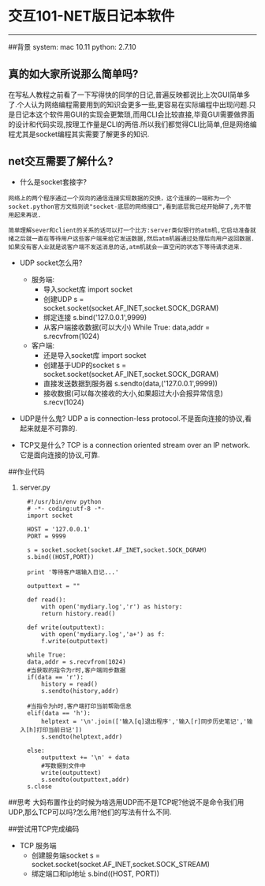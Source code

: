 # 交互101-NET版日记本软件
--------------

##背景
    system: mac 10.11
    python: 2.7.10
    

## 真的如大家所说那么简单吗?
在写私人教程之前看了一下写得快的同学的日记,普遍反映都说比上次GUI简单多了.个人认为网络编程需要用到的知识会更多一些,更容易在实际编程中出现问题.只是日记本这个软件用GUI的实现会更繁琐,而用CLI会比较直接,毕竟GUI需要做界面的设计和代码实现,按理工作量是CLI的两倍.所以我们都觉得CLI比简单,但是网络编程尤其是socket编程其实需要了解更多的知识.

## net交互需要了解什么?
   * 什么是socket套接字?

    网络上的两个程序通过一个双向的通信连接实现数据的交换，这个连接的一端称为一个socket.python官方文档则说"socket-底层的网络接口",看到底层我已经开始醉了,先不管用起来再说.
    
    简单理解sever和client的关系的话可以打一个比方:server类似银行的atm机,它启动准备就绪之后就一直在等待用户这些客户端来给它发送数据,然后atm机器通过处理后向用户返回数据.如果没有客人业就是说客户端不发送消息的话,atm机就会一直空闲的状态下等待请求进来.
   
* UDP socket怎么用?
     * 服务端:
        * 导入socket库
                import socket
        * 创建UDP
                s = socket.socket(socket.AF_INET,socket.SOCK_DGRAM)
        * 绑定连接
                s.bind('127.0.0.1',9999)
        * 从客户端接收数据(可以大小)
                While True:
                    data,addr = s.recvfrom(1024)
     * 客户端:
        * 还是导入socket库
                import socket
        * 创建基于UDP的socket
                s = socket.socket(socket.AF_INET,socket.SOCK_DGRAM)
        * 直接发送数据到服务器
                s.sendto(data,('127.0.0.1',9999))
        * 接收数据(可以每次接收的大小,如果超过大小会报异常信息)
                s.recv(1024)
    
* UDP是什么鬼?
    UDP a is connection-less protocol.不是面向连接的协议,看起来就是不可靠的.

* TCP又是什么?
    TCP is a connection oriented stream over an IP network. 它是面向连接的协议,可靠.

##作业代码
   1. server.py
            
            #!/usr/bin/env python
            # -*- coding:utf-8 -*-
            import socket

            HOST = '127.0.0.1'
            PORT = 9999

            s = socket.socket(socket.AF_INET,socket.SOCK_DGRAM)
            s.bind((HOST,PORT))

            print '等待客户端输入日记...'

            outputtext = ""

            def read():
	            with open('mydiary.log','r') as history:
		        return history.read()

            def write(outputtext):
	            with open('mydiary.log','a+') as f:
		        f.write(outputtext)

            while True:
        	data,addr = s.recvfrom(1024)
        	#当获取的指令为r时,客户端同步数据
        	if(data == 'r'):
        		history = read()
        		s.sendto(history,addr)
        
        	#当指令为h时,客户端打印当前帮助信息
        	elif(data == 'h'):
        		helptext = '\n'.join(['输入[q]退出程序','输入[r]同步历史笔记','输入[h]打印当前日记'])
        		s.sendto(helptext,addr)
        		
        	else:
        		outputtext += '\n' + data
        	    #写数据到文件中
		        write(outputtext)
        		s.sendto(outputtext,addr)
            s.close        

##思考
大妈布置作业的时候为啥选用UDP而不是TCP呢?他说不是命令我们用UDP,那么TCP可以吗?怎么用?他们的写法有什么不同.


##尝试用TCP完成编码
   * TCP 服务端
     * 创建服务端socket 
            s = socket.socket(socket.AF_INET,socket.SOCK_STREAM)
     * 绑定端口和ip地址
            s.bind((HOST, PORT))



